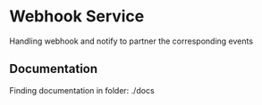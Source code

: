 # Webhook Service
Handling webhook and notify to partner the corresponding events
## Documentation
Finding documentation in folder: ./docs
